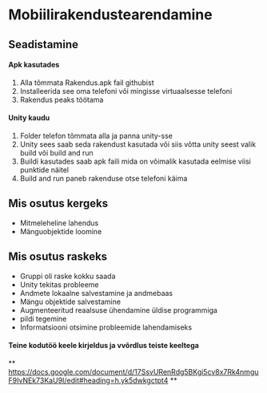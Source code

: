 # Mobiilirakendustearendamine
## Seadistamine
#### Apk kasutades
1. Alla tõmmata Rakendus.apk fail githubist
2. Installeerida see oma telefoni või mingisse virtuaalsesse telefoni
3. Rakendus peaks töötama
#### Unity kaudu
1. Folder telefon tõmmata alla ja panna unity-sse
2. Unity sees saab seda rakendust kasutada või siis võtta unity seest valik build või build and run
3. Buildi kasutades saab apk faili mida on võimalik kasutada eelmise viisi punktide näitel
4. Build and run paneb rakenduse otse telefoni käima

## Mis osutus kergeks
- Mitmeleheline lahendus
- Mänguobjektide loomine

## Mis osutus raskeks
- Gruppi oli raske kokku saada
- Unity tekitas probleeme
- Andmete lokaalne salvestamine ja andmebaas
- Mängu objektide salvestamine 
- Augmenteeritud reaalsuse ühendamine üldise programmiga
- pildi tegemine
- Informatsiooni otsimine probleemide lahendamiseks

#### Teine kodutöö keele kirjeldus ja vvõrdlus teiste keeltega
** https://docs.google.com/document/d/17SsvURenRdg5BKgi5cv8x7Rk4nmguF9IvNEk73KaU9I/edit#heading=h.yk5dwkgctpt4 **
